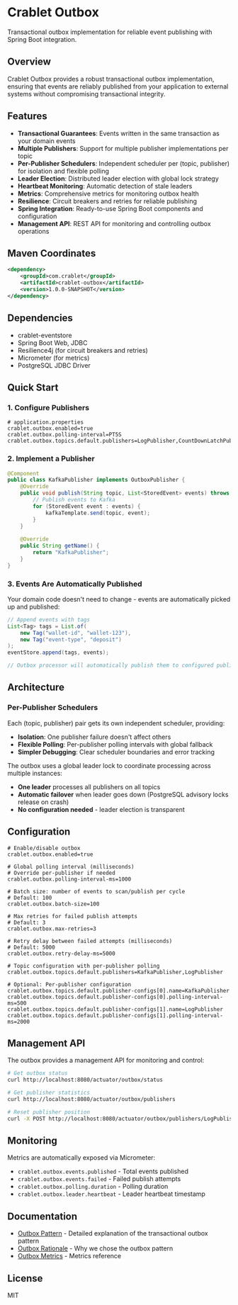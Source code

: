 # Crablet Outbox

Transactional outbox implementation for reliable event publishing with Spring Boot integration.

## Overview

Crablet Outbox provides a robust transactional outbox implementation, ensuring that events are reliably published from your application to external systems without compromising transactional integrity.

## Features

- **Transactional Guarantees**: Events written in the same transaction as your domain events
- **Multiple Publishers**: Support for multiple publisher implementations per topic
- **Per-Publisher Schedulers**: Independent scheduler per (topic, publisher) for isolation and flexible polling
- **Leader Election**: Distributed leader election with global lock strategy
- **Heartbeat Monitoring**: Automatic detection of stale leaders
- **Metrics**: Comprehensive metrics for monitoring outbox health
- **Resilience**: Circuit breakers and retries for reliable publishing
- **Spring Integration**: Ready-to-use Spring Boot components and configuration
- **Management API**: REST API for monitoring and controlling outbox operations

## Maven Coordinates

```xml
<dependency>
    <groupId>com.crablet</groupId>
    <artifactId>crablet-outbox</artifactId>
    <version>1.0.0-SNAPSHOT</version>
</dependency>
```

## Dependencies

- crablet-eventstore
- Spring Boot Web, JDBC
- Resilience4j (for circuit breakers and retries)
- Micrometer (for metrics)
- PostgreSQL JDBC Driver

## Quick Start

### 1. Configure Publishers

```properties
# application.properties
crablet.outbox.enabled=true
crablet.outbox.polling-interval=PT5S
crablet.outbox.topics.default.publishers=LogPublisher,CountDownLatchPublisher
```

### 2. Implement a Publisher

```java
@Component
public class KafkaPublisher implements OutboxPublisher {
    @Override
    public void publish(String topic, List<StoredEvent> events) throws PublishException {
        // Publish events to Kafka
        for (StoredEvent event : events) {
            kafkaTemplate.send(topic, event);
        }
    }
    
    @Override
    public String getName() {
        return "KafkaPublisher";
    }
}
```

### 3. Events Are Automatically Published

Your domain code doesn't need to change - events are automatically picked up and published:

```java
// Append events with tags
List<Tag> tags = List.of(
    new Tag("wallet-id", "wallet-123"),
    new Tag("event-type", "deposit")
);
eventStore.append(tags, events);

// Outbox processor will automatically publish them to configured publishers
```

## Architecture

### Per-Publisher Schedulers

Each (topic, publisher) pair gets its own independent scheduler, providing:

- **Isolation**: One publisher failure doesn't affect others
- **Flexible Polling**: Per-publisher polling intervals with global fallback
- **Simpler Debugging**: Clear scheduler boundaries and error tracking

The outbox uses a global leader lock to coordinate processing across multiple instances:

- **One leader** processes all publishers on all topics
- **Automatic failover** when leader goes down (PostgreSQL advisory locks release on crash)
- **No configuration needed** - leader election is transparent

## Configuration

```properties
# Enable/disable outbox
crablet.outbox.enabled=true

# Global polling interval (milliseconds)
# Override per-publisher if needed
crablet.outbox.polling-interval-ms=1000

# Batch size: number of events to scan/publish per cycle
# Default: 100
crablet.outbox.batch-size=100

# Max retries for failed publish attempts
# Default: 3
crablet.outbox.max-retries=3

# Retry delay between failed attempts (milliseconds)
# Default: 5000
crablet.outbox.retry-delay-ms=5000

# Topic configuration with per-publisher polling
crablet.outbox.topics.default.publishers=KafkaPublisher,LogPublisher

# Optional: Per-publisher configuration
crablet.outbox.topics.default.publisher-configs[0].name=KafkaPublisher
crablet.outbox.topics.default.publisher-configs[0].polling-interval-ms=500
crablet.outbox.topics.default.publisher-configs[1].name=LogPublisher
crablet.outbox.topics.default.publisher-configs[1].polling-interval-ms=2000
```

## Management API

The outbox provides a management API for monitoring and control:

```bash
# Get outbox status
curl http://localhost:8080/actuator/outbox/status

# Get publisher statistics
curl http://localhost:8080/actuator/outbox/publishers

# Reset publisher position
curl -X POST http://localhost:8080/actuator/outbox/publishers/LogPublisher/reset
```

## Monitoring

Metrics are automatically exposed via Micrometer:

- `crablet.outbox.events.published` - Total events published
- `crablet.outbox.events.failed` - Failed publish attempts
- `crablet.outbox.polling.duration` - Polling duration
- `crablet.outbox.leader.heartbeat` - Leader heartbeat timestamp

## Documentation

- [Outbox Pattern](docs/OUTBOX_PATTERN.md) - Detailed explanation of the transactional outbox pattern
- [Outbox Rationale](docs/OUTBOX_RATIONALE.md) - Why we chose the outbox pattern
- [Outbox Metrics](docs/OUTBOX_METRICS.md) - Metrics reference

## License

MIT


